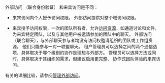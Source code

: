 外部访问 （联合身份验证） 和来宾访问是不同：

- 来宾访问向个人授予访问权限。 外部访问提供对整个域访问权限。

- 来宾授予访问权限，一次的团队所有者，允许[访问资源](../guest-experience.md)，如通道讨论和文件，为来宾特定团队，以及与其他用户被邀请参加的团队中的聊天。 外部访问 （联合聊天），与外部聊天参与者均没有访问权邀请组织的团队或工作组资源。 他们只能参与一对一联盟聊天。 租户管理员可以选择之间的两个通信选项，具体取决于哪个级别的协作是理想与外部方。 管理员可以选择方法或同时，具体取决于其组织的需求，但建议启用更完整、 协作式团队体验的来宾访问。 

有关的详细比较，请参阅[管理外部访问](../manage-external-access.md)。
